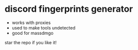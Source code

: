 # discord fingerprints generator

- works with proxies
- used to make tools undetected
- good for massdmgo

star the repo if you like it!
 
 
 
